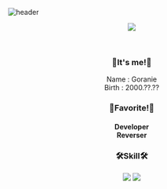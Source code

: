 
![header](https://capsule-render.vercel.app/api?type=Waving&color=111111&height=200&section=header&text=G0r4ni8's%20Git&fontSize=70)
<p align="center"> 
  <img src="https://github-readme-stats.vercel.app/api?username=kigma00&theme=dark&show_icons=true"/></a>
</p>
<br/>

<h3 align="center">👋It's me!👋</h3>
<p align="center">
  <a>Name : Goranie</a><br/>
  <a>Birth : 2000.??.??</a><br/>  
  <a>
</p>

<h3 align="center">👋Favorite!👋</h3>
<h4 align="center">
  <a>Developer</a><br/>
  <a>Reverser</a>
</h4>

<h3 align="center">🛠️Skill🛠️</h3>
<h4 align="center">
  <img src="https://img.shields.io/badge/C-A8B9CC?style=for-the-badge&logo=C&logoColor=white">
  <img src="https://img.shields.io/badge/C++-00599C?style=for-the-badge&logo=C++&logoColor=white">
</h4>
 <br/>
 
